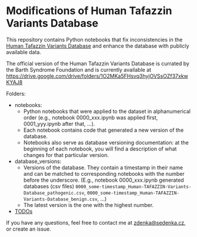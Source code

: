 # Modifications of Human Tafazzin Variants Database

This repository contains Python notebooks that fix inconsistencies in the [Human Tafazzin Variants Database](https://www.barthsyndrome.org/research/tafazzindatabase.html) and enhance the database with publicly available data.

The official version of the Human Tafazzin Variants Database is currated by the Barth Syndrome Foundation and is currently available at https://drive.google.com/drive/folders/1O2MKa5FHsvq3hyjOVSsOZf37xkwKYAJ8 

Folders:
* notebooks:
    * Python notebooks that were applied to the dataset in alphanumerical order (e.g., notebook 0000_xxx.ipynb was applied first, 0001_yyy.ipynb after that, …).
    * Each notebook contains code that generated a new version of the database.
    * Notebooks also serve as database versioning documentation: at the beginning of each notebook, you will find a description of what changes for that particular version.
* database_versions:
    * Versions of the database. They contain a timestamp in their name and can be matched to corresponding notebooks with the number before the underscore. (E.g., notebook 0000_xxx.ipynb generated databases (csv files) `0000_some-timestamp_Human-TAFAZZIN-Variants-Database_pathogenic.csv`, `0000_some-timestamp_Human-TAFAZZIN-Variants-Database_benign.csv`, ...)
    * The latest version is the one with the highest number.
 * [TODOs](https://github.com/zdenkas/human-tafazzin-variants-database/blob/main/TODO.txt)

  If you have any questions, feel free to contact me at zdenka@sedenka.cz, or create an issue. 
